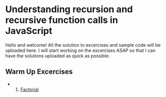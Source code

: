 # Understanding recursion and recursive function calls in JavaScript

Hello and welcome! All the solution to excercises and sample code will be uploaded here. 
I will start working on the excercises ASAP so that I can have the solutions uploaded as quick as possible.

## Warm Up Excercises

* 1. <a href="https://github.com/JWLee89/The-Coding-Delight/new/master/JavaScript/recursion/factorial.js"> Factorial </a>

